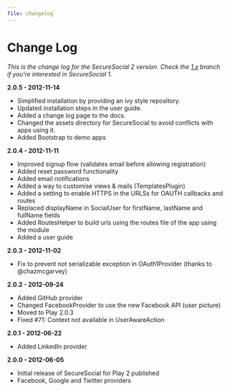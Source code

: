 ```yaml
---
file: changelog
---
```

# Change Log

*This is the change log for the SecureSocial 2 version. Check the [1.x](https://github.com/jaliss/securesocial/tree/1.x) branch if you're interested in SecureSocial 1.*

**2.0.5 - 2012-11-14**

- Simplified installation by providing an ivy style repository.
- Updated installation steps in the user guide.
- Added a change log page to the docs.
- Changed the assets directory for SecureSocial to avoid conflicts with apps using it.
- Added Bootstrap to demo apps

**2.0.4 - 2012-11-11**

- Improved signup flow (validates email before allowing registration)
- Added reset password functionality
- Added email notifications
- Added a way to customise views  & mails (TemplatesPlugin)
- Added a setting to enable HTTPS in the URLSs for OAUTH callbacks and routes
- Replaced displayName in SocialUser for firstName, lastName and fullName fields
- Added RoutesHelper to build urls using the routes file of the app using the module
- Added a user guide

**2.0.3 - 2012-11-02**

- Fix to prevent not serializable exception in OAuth1Provider (thanks to @chazmcgarvey)

**2.0.2 - 2012-09-24**

- Added GitHub provider
- Changed FacebookProvider to use the new Facebook API (user picture)
- Moved to Play 2.0.3
- Fixed #71: Context not available in UserAwareAction

**2.0.1 - 2012-06-22**

- Added LinkedIn provider

**2.0.0   - 2012-06-05**

- Initial release of SecureSocial for Play 2 published
- Facebook, Google and Twitter providers



